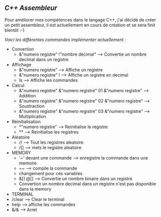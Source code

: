 ## _C++ Assembleur_

Pour améliorer mes compétences dans le langage C++, j'ai décidé de créer un petit assembleur, il est actuellement en cours de création et se sera finit bientôt :-) 


*Voici les différentes commandes implémenter actuellement :*

* Convertion
  * &"numero registre" !"nombre décimal" --> Convertie un nombre decimal dans un registre
* Affichage 
  * &"numero registre" --> Affiche un registre
  * &"numero registre" ! --> Affiche un registre en decimal
  * ls --> Affiche les commandes
* Calcul 
  * &"numero registre" &"numero registre" 01 &"numero registre" --> Addition
  * &"numero registre" &"numero registre" 02 &"numero registre" --> Soustraction
  * &"numero registre" &"numero registre" 03 &"numero registre" --> Multiplication
* Réinitialisation
  * *"numero registre" --> Reinitialise le registre
  * ** --> Reinitialise les registres
* Aléatoire
  * // --> Tout les registres aleatoire
  * /[<numero registre>] --> mets le registre aleatoire
* MEMORY
  * '~' devant une commande --> enregistre la commande dans une memoire
  * ~~ --> compile la commande
  * changement pour ces variables
  * &[<numero registre>] @[<nombre binaire>] --> Convertie un nombre binaire dans un registre
  * Convertion un nombre decimal dans un registre n'est pas disponible dans la memory
* TERMINAL
 * /clear --> Clear le terminal
 * help --> affiche les commandes
 * &/& --> Arret
